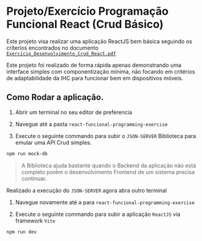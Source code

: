 # Projeto/Exercício Programação Funcional React (Crud Básico)

Este projeto visa realizar uma aplicação ReactJS bem básica seguindo os críterios encontrados no documento [`Exercicio_Desenvolvimento_Crud_React.pdf`](./Exercicio_Desenvolvimento_CRUD_React.pdf)

Este projeto foi realizado de forma rápida apenas demonstrando uma interface simples com componentização mínima, não focando em critérios de adaptabilidade da IHC para funcionar bem em dispositivos móveis.

## Como Rodar a aplicação.

1. Abrir um terminal no seu editor de preferencia

2. Navegue até a pasta `react-funcional-programming-exercise`

3. Execute o seguinte commando para subir o `JSON-SERVER` Biblioteca para emular uma API Crud simples.
```BASH
npm run mock-db
```

> A Biblioteca ajuda bastante quando o Backend da aplicação não está completo porém o desenvolvimento Frontend de um sistema precisa continuar.

Realizado a execução do `JSON-SERVER` agora abra outro terminal

1. Navegue novamente até a para `react-funcional-programming-exercise`

2. Execute o seguinte commando para subir a aplicação `ReactJS` via framework `Vite`

```BASH
npm run dev
```
